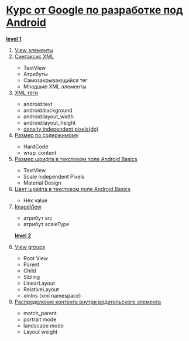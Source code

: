 <h1><a href="https://javarush.com/quests/QUEST_GOOGLE_ANDROID">Курс от Google по разработке под Android</a></h1>

<b><a href="https://javarush.com/quests/lectures?quest=QUEST_GOOGLE_ANDROID&level=1">level 1</a></b>
<ol>
<li><a href="https://javarush.com/quests/lectures/questgoogleandroid.level01.lecture03">View элементы</a></li>

<li><a href="https://javarush.com/quests/lectures/questgoogleandroid.level01.lecture03">Синтаксис XML</a></li>
<ul>
<li>TextView</li>
<li>Атрибуты</li>
<li>Самозакрывающийся тег</li>
<li>Младшие XML элементы</li>
</ul>


<li><a href="https://javarush.com/quests/lectures/questgoogleandroid.level01.lecture08">XML теги</a></li>
<ul>
<li>android:text</li>
<li>android:background</li>
<li>android:layout_width</li>
<li>android:layout_height</li>
<li><a href="https://javarush.com/quests/lectures/questgoogleandroid.level01.lecture08">density independent pixels(dp)</a></li>
</li>
</ul>

<li><a href="https://javarush.com/quests/lectures/questgoogleandroid.level01.lecture10">Размер по содержимому</a></li>
<ul>
<li>HardCode</li>
<li>wrap_content</li>
</ul>

<li><a href="https://javarush.com/quests/lectures/questgoogleandroid.level01.lecture11">Размер шрифта в текстовом поле Android Basics</a></li>
<ul>
<li>TextView</li>
<li>Scale Independent Pixels</li>
<li>Material Design</li>
</ul>

<li><a href="https://javarush.com/quests/lectures/questgoogleandroid.level01.lecture12">Цвет шрифта в текстовом поле Android Basics</a></li>
<ul>
<li>Hex value</li>
</ul>

<li><a href="https://javarush.com/quests/lectures/questgoogleandroid.level01.lecture13">ImageView</a></li>
<ul>
<li>атрибут src</li>
<li>атрибут scaleType</li>
</ul>

<b><a href="https://javarush.com/quests/lectures?quest=QUEST_GOOGLE_ANDROID&level=2">level 2</a></b>

<li><a href="https://javarush.com/quests/lectures/questgoogleandroid.level02.lecture00">View groups</a></li>
<ul>
<li>Root View</li>
<li>Parent</li>
<li>Child</li>
<li>Sibling</li>
<li>LinearLayout</li>
<li>RelativeLayout</li>
<li>xmlns (xml namespace)</li>
</ul>

<li><a href="https://javarush.com/quests/lectures/questgoogleandroid.level02.lecture04">Распределение контента внутри родительского элемента</a></li>
<ul>
<li>match_parent</li>
<li>portrait mode</li>
<li>landscape mode</li>
<li>Layout weight</li>

</ul>

</ol>

